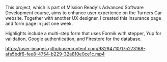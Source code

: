 This project, which is part of Mission Ready's Advanced Software Development course, aims to enhance user experience on the Turners Car website. Together with another UX designer, I created this insurance page and form page in just one week.

Highlights include a multi-step form that uses Formik with stepper, Yup for validation, Google authentication, and Firestore for the database.

https://user-images.githubusercontent.com/98294710/175273168-afa5bdf6-fee8-4754-b229-32a810e0ce1c.mp4
